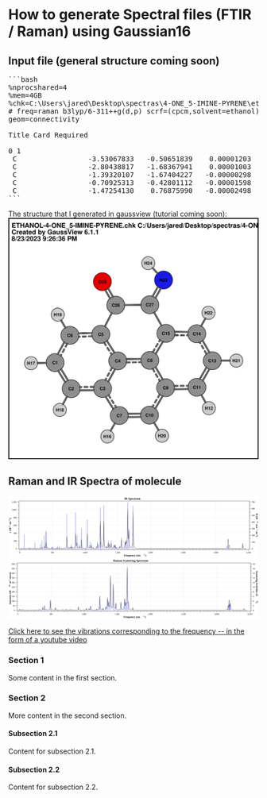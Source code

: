 # How to generate Spectral files (FTIR / Raman) using Gaussian16

## Input file (general structure coming soon)

<pre>
```bash
%nprocshared=4
%mem=4GB
%chk=C:\Users\jared\Desktop\spectras\4-ONE_5-IMINE-PYRENE\ethanol_solvent\ETHANOL-4-ONE_5-IMINE-PYRENE.chk
# freq=raman b3lyp/6-311++g(d,p) scrf=(cpcm,solvent=ethanol)
geom=connectivity

Title Card Required

0 1 
 C                 -3.53067833   -0.50651839    0.00001203
 C                 -2.80438817   -1.68367941    0.00001003
 C                 -1.39320107   -1.67404227   -0.00000298
 C                 -0.70925313   -0.42801112   -0.00001598
 C                 -1.47254130    0.76875990   -0.00002498
```
</pre>

The structure that I generated in gaussview (tutorial coming soon):
![SVG Image](4-ONE_5-IMINE-PYRENE.svg)

## Raman and IR Spectra of molecule
![IR Spectra](4-ONE_5-IMINE-PYRENE-EtOH_IR.svg)
![RAMAN Spectra](4-ONE_5-IMINE-PYRENE-EtOH_RAMAN.svg)

[Click here to see the vibrations corresponding to the frequency -- in the form of a youtube video](https://youtu.be/OEnIv5xCmJs )

### Section 1

Some content in the first section.

### Section 2

More content in the second section.

#### Subsection 2.1

Content for subsection 2.1.

#### Subsection 2.2

Content for subsection 2.2.
